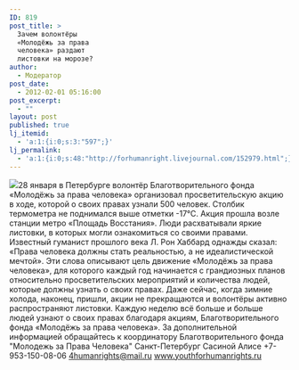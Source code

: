 ```yaml
---
ID: 819
post_title: >
  Зачем волонтёры
  «Молодёжь за права
  человека» раздают
  листовки на морозе?
author:
  - Модератор
post_date:
  - 2012-02-01 05:16:00
post_excerpt:
  - ""
layout: post
published: true
lj_itemid:
  - 'a:1:{i:0;s:3:"597";}'
lj_permalink:
  - 'a:1:{i:0;s:48:"http://forhumanright.livejournal.com/152979.html";}'
---
```


<img src="http://cs5338.vk.com/u132145096/132409092/x_5b26039f.jpg" />28 января в Петербурге волонтёр Благотворительного фонда «Молодёжь за права человека» организовал просветительскую акцию в ходе, которой о своих правах узнали 500 человек. Столбик термометра не поднимался выше отметки -17°С.
Акция прошла возле станции метро «Площадь Восстания». Люди расхватывали яркие листовки, в которых могли ознакомиться со своими правами. Известный гуманист прошлого века Л. Рон Хаббард однажды сказал: «Права человека должны стать реальностью, а не идеалистической мечтой». Эти слова описывают цель движение «Молодёжь за права человека», для которого каждый год начинается с грандиозных планов относительно просветительских мероприятий и количества людей, которые должны узнать о своих правах.
Даже сейчас, когда зимние холода, наконец, пришли, акции не прекращаются и волонтёры активно распространяют листовки. Каждую неделю всё больше и больше людей узнают о своих правах благодаря акциям, Благотворительного фонда «Молодёжь за права человека».
За дополнительной информацией обращайтесь к координатору
Благотворительного фонда
"Молодежь за Права Человека" Санкт-Петербург 
Сасиной Алисе 
+7-953-150-08-06 
4humanrights@mail.ru
www.youthforhumanrights.ru